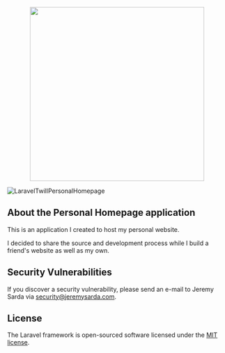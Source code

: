 <p align="center"><img src="https://jeremysarda-site.now.sh/_nuxt/4b1a06448cc6fc123df2206e7f11029d.svg" width="400"></p>

![LaravelTwillPersonalHomepage](https://github.com/hackur/personal-homepage/workflows/LaravelTwillPersonalHomepage/badge.svg?event=status)

## About the Personal Homepage application

This is an application I created to host my personal website.

I decided to share the source and development process while I build a friend's website as well as my own.


## Security Vulnerabilities

If you discover a security vulnerability, please send an e-mail to Jeremy Sarda via [security@jeremysarda.com](mailto:security@jeremysarda.com).

## License

The Laravel framework is open-sourced software licensed under the [MIT license](https://opensource.org/licenses/MIT).
